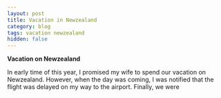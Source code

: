 ```yaml
---
layout: post
title: Vacation in Newzealand
category: blog
tags: vacation newzealand 
hidden: false
---
```

**Vacation on Newzealand**

In early time of this year, I promised my wife to spend our vacation on Newzealand. However, when the day was coming, I was notified that the flight was delayed on my way to the airport. Finally, we were 